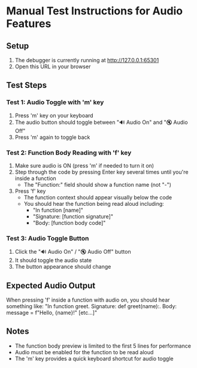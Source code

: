 # Manual Test Instructions for Audio Features

## Setup
1. The debugger is currently running at http://127.0.0.1:65301
2. Open this URL in your browser

## Test Steps

### Test 1: Audio Toggle with 'm' key
1. Press 'm' key on your keyboard
2. The audio button should toggle between "🔊 Audio On" and "🔇 Audio Off"
3. Press 'm' again to toggle back

### Test 2: Function Body Reading with 'f' key
1. Make sure audio is ON (press 'm' if needed to turn it on)
2. Step through the code by pressing Enter key several times until you're inside a function
   - The "Function:" field should show a function name (not "-")
3. Press 'f' key
   - The function context should appear visually below the code
   - You should hear the function being read aloud including:
     - "In function [name]"
     - "Signature: [function signature]"  
     - "Body: [function body code]"

### Test 3: Audio Toggle Button
1. Click the "🔊 Audio On" / "🔇 Audio Off" button
2. It should toggle the audio state
3. The button appearance should change

## Expected Audio Output
When pressing 'f' inside a function with audio on, you should hear something like:
"In function greet. Signature: def greet(name):. Body: message = f\"Hello, {name}!\" [etc...]"

## Notes
- The function body preview is limited to the first 5 lines for performance
- Audio must be enabled for the function to be read aloud
- The 'm' key provides a quick keyboard shortcut for audio toggle